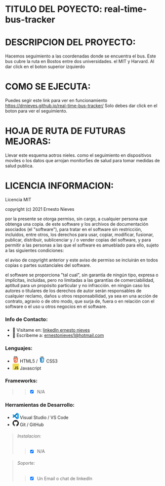 # TITULO DEL POYECTO: real-time-bus-tracker

<!--
**ernesto nieves ** is a ✨ _special_ ✨ repository because its `README.md` (this file) appears on your GitHub profile. Feel free to copy and change what you need it.
-->

# DESCRIPCION DEL PROYECTO: 
Hacemos seguimiento a las coordenadas donde se encuentra el bus. Este bus cubre la ruta en Bostos entre  dos universidades. el MIT y Harvard. Al dar click en el boton superior izquierdo  


# COMO SE EJECUTA:
Puedes segir este link para ver en funcionamiento https://drnieves.github.io/real-time-bus-tracker/ 
Solo debes dar click en el boton para ver el seguimiento.
<!--
- 🌱
- 👯 
- 🤔 
- 🌐
-->
# HOJA DE RUTA DE FUTURAS MEJORAS:
Llevar este esquema aotros nieles. como el seguimiento en dispositivos moviles o  los datos que arrojan monitor5es de salud para tomar medidas de salud publica. 


# LICENCIA INFORMACION:

Licencia MIT

copyright (c) 2021 Ernesto Nieves 

por la presente se otorga permiso, sin cargo, a cualquier persona que obtenga una copia.
de este software y los archivos de documentación asociados (el "software"), para tratar
en el software sin restricción, incluidos, entre otros, los derechos
para usar, copiar, modificar, fusionar, publicar, distribuir, sublicenciar y / o vender
copias del software, y para permitir a las personas a las que el software es
amueblado para ello, sujeto a las siguientes condiciones:

el aviso de copyright anterior y este aviso de permiso se incluirán en todos
copias o partes sustanciales del software.

el software se proporciona "tal cual", sin garantía de ningún tipo, expresa o
implícitas, incluidas, pero no limitadas a las garantías de comerciabilidad,
aptitud para un propósito particular y no infracción. en ningún caso
los autores o titulares de los derechos de autor serán responsables de cualquier reclamo, daños u otros
responsabilidad, ya sea en una acción de contrato, agravio o de otro modo, que surja de,
fuera o en relación con el software o el uso u otros negocios en el
software.





### Info de  Contacto:

- 📃 Visitame en: [linkedIn ernesto nieves ](https://www.linkedin.com/in/ernesto-nieves-1a393045/)
- 💬 Escribeme a: [ernestonieves1@hotmail.com ](mailto:ernestonieves1@hotmail.com)

### Lenguajes:
- <img src="https://raw.githubusercontent.com/github/explore/80688e429a7d4ef2fca1e82350fe8e3517d3494d/topics/html/html.png" width="20px" /> HTML5 / <img src="https://raw.githubusercontent.com/github/explore/80688e429a7d4ef2fca1e82350fe8e3517d3494d/topics/css/css.png" width="20px" /> CSS3
- <img src="https://raw.githubusercontent.com/github/explore/80688e429a7d4ef2fca1e82350fe8e3517d3494d/topics/javascript/javascript.png" width="20px" /> Javascript

### Frameworks:
>> - [x] N/A
<!--
- <img src="https://raw.githubusercontent.com/github/explore/80688e429a7d4ef2fca1e82350fe8e3517d3494d/topics/react/react.png" width="20px" /> React
- <img src="https://raw.githubusercontent.com/github/explore/80688e429a7d4ef2fca1e82350fe8e3517d3494d/topics/bootstrap/bootstrap.png" width="20px" /> Bootstrap
-->
### Herramientas de Desarrollo:
- <img src="https://raw.githubusercontent.com/github/explore/80688e429a7d4ef2fca1e82350fe8e3517d3494d/topics/visual-studio-code/visual-studio-code.png" width="20px" /> Visual Studio / VS Code
- <img src="https://raw.githubusercontent.com/github/explore/78df643247d429f6cc873026c0622819ad797942/topics/github/github.png" width="20px" /> Git / GitHub

> ###### Instalacion: 
>> - [x] N/A

> ###### Soporte:  
>> - [x] Un Email  o chat  de linkedIn  
